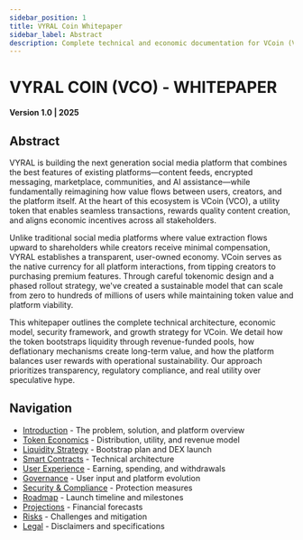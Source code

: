```yaml
---
sidebar_position: 1
title: VYRAL Coin Whitepaper
sidebar_label: Abstract
description: Complete technical and economic documentation for VCoin (VCO)
---
```


# VYRAL COIN (VCO) - WHITEPAPER

**Version 1.0 | 2025**

## Abstract

VYRAL is building the next generation social media platform that combines the best features of existing platforms—content feeds, encrypted messaging, marketplace, communities, and AI assistance—while fundamentally reimagining how value flows between users, creators, and the platform itself. At the heart of this ecosystem is VCoin (VCO), a utility token that enables seamless transactions, rewards quality content creation, and aligns economic incentives across all stakeholders.

Unlike traditional social media platforms where value extraction flows upward to shareholders while creators receive minimal compensation, VYRAL establishes a transparent, user-owned economy. VCoin serves as the native currency for all platform interactions, from tipping creators to purchasing premium features. Through careful tokenomic design and a phased rollout strategy, we've created a sustainable model that can scale from zero to hundreds of millions of users while maintaining token value and platform viability.

This whitepaper outlines the complete technical architecture, economic model, security framework, and growth strategy for VCoin. We detail how the token bootstraps liquidity through revenue-funded pools, how deflationary mechanisms create long-term value, and how the platform balances user rewards with operational sustainability. Our approach prioritizes transparency, regulatory compliance, and real utility over speculative hype.

## Navigation

- [Introduction](./introduction) - The problem, solution, and platform overview
- [Token Economics](./token-economics) - Distribution, utility, and revenue model
- [Liquidity Strategy](./liquidity-strategy) - Bootstrap plan and DEX launch
- [Smart Contracts](./smart-contracts) - Technical architecture
- [User Experience](./user-experience) - Earning, spending, and withdrawals
- [Governance](./governance) - User input and platform evolution
- [Security & Compliance](./security-compliance) - Protection measures
- [Roadmap](./roadmap) - Launch timeline and milestones
- [Projections](./projections) - Financial forecasts
- [Risks](./risks) - Challenges and mitigation
- [Legal](./legal) - Disclaimers and specifications
